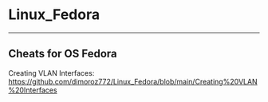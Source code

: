 # Linux_Fedora
-------------------------------------------------------------------------
Cheats for OS Fedora
-------------------------------------------------------------------------
Creating VLAN Interfaces: https://github.com/dimoroz772/Linux_Fedora/blob/main/Creating%20VLAN%20Interfaces
